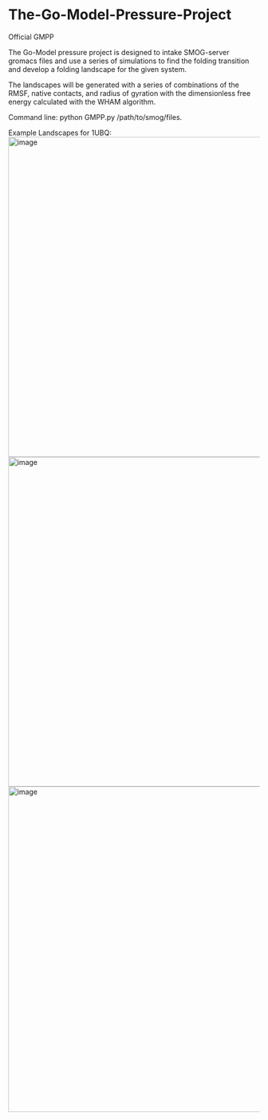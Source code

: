 # The-Go-Model-Pressure-Project
Official GMPP 

The Go-Model pressure project is designed to intake SMOG-server gromacs files and use a series of simulations to find the folding transition and develop a folding landscape for the given system. 

The landscapes will be generated with a series of combinations of the RMSF, native contacts, and radius of gyration with the dimensionless free energy calculated with the WHAM algorithm. 

Command line: python GMPP.py /path/to/smog/files.

Example Landscapes for 1UBQ:
<img width="640" height="641" alt="image" src="https://github.com/user-attachments/assets/20c92fd3-6ef5-40fa-8d35-4afae9c2c77c" /> <img width="1279" height="660" alt="image" src="https://github.com/user-attachments/assets/0daca45f-6634-44ad-8dfd-65bfa1663101" /> <img width="678" height="652" alt="image" src="https://github.com/user-attachments/assets/cb2d989e-c608-4e27-a61a-97ddf3205638" />



